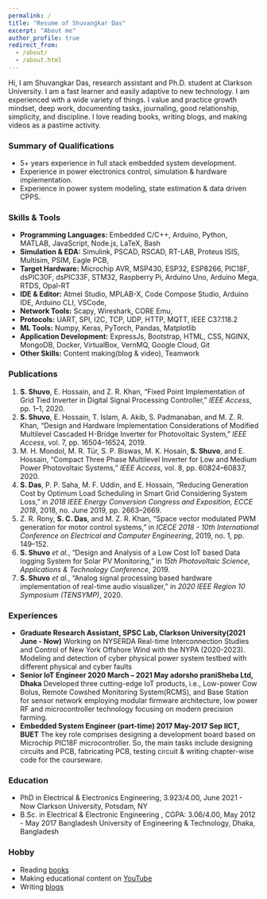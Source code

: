 ```yaml
---
permalink: /
title: "Resume of Shuvangkar Das"
excerpt: "About me"
author_profile: true
redirect_from: 
  - /about/
  - /about.html
---
```


Hi, I am Shuvangkar Das, research assistant and Ph.D. student at Clarkson University. I am a fast learner and easily adaptive to new technology. I am experienced with a wide variety of things. I value and practice growth mindset, deep work, documenting tasks, journaling, good relationship, simplicity, and discipline. I love reading books, writing blogs, and making videos  as a pastime activity.

### Summary of Qualifications
- 5+ years experience in full stack embedded system development.
- Experience in power electronics control, simulation & hardware implementation.
- Experience in power system modeling, state estimation & data driven CPPS.

### Skills & Tools
- **Programming Languages:** Embedded C/C++, Arduino, Python, MATLAB, JavaScript, Node.js, LaTeX, Bash
- **Simulation & EDA:** Simulink, PSCAD, RSCAD, RT-LAB, Proteus ISIS, Multisim, PSIM, Eagle PCB, 
- **Target Hardware:** Microchip AVR, MSP430, ESP32, ESP8266, PIC18F, dsPIC30F, dsPIC33F, STM32, Raspberry Pi, Arduino Uno, Arduino Mega, RTDS, Opal-RT
- **IDE & Editor:** Atmel Studio, MPLAB-X, Code Compose Studio, Arduino IDE, Arduino CLI, VSCode, 
- **Network Tools:**  Scapy, Wireshark, CORE Emu, 
- **Protocols:** UART, SPI, I2C, TCP, UDP, HTTP, MQTT, IEEE C37.118.2
- **ML Tools:**  Numpy, Keras, PyTorch, Pandas, Matplotlib
- **Application Development:** ExpressJs, Bootstrap, HTML, CSS, NGINX, MongoDB, Docker, VirtualBox, VernMQ, Google Cloud, Git
- **Other Skills:** Content making(blog & video), Teamwork

### Publications
1. **S. Shuvo**, E. Hossain, and Z. R. Khan, “Fixed Point Implementation of Grid Tied Inverter in Digital Signal Processing Controller,” _IEEE Access_, pp. 1–1, 2020.
2. **S. Shuvo**, E. Hossain, T. Islam, A. Akib, S. Padmanaban, and M. Z. R. Khan, “Design and Hardware Implementation Considerations of Modified Multilevel Cascaded H-Bridge Inverter for Photovoltaic System,” _IEEE Access_, vol. 7, pp. 16504–16524, 2019.
3. M. H. Mondol, M. R. Tür, S. P. Biswas, M. K. Hosain, **S. Shuvo**, and E. Hossain, “Compact Three Phase Multilevel Inverter for Low and Medium Power Photovoltaic Systems,” _IEEE Access_, vol. 8, pp. 60824–60837, 2020.
4. **S. Das**, P. P. Saha, M. F. Uddin, and E. Hossain, “Reducing Generation Cost by Optimum Load Scheduling in Smart Grid Considering System Loss,” in _2018 IEEE Energy Conversion Congress and Exposition, ECCE 2018_, 2018, no. June 2019, pp. 2663–2669.
5. Z. R. Rony, **S. C. Das**, and M. Z. R. Khan, “Space vector modulated PWM generation for motor control systems,” in _ICECE 2018 - 10th International Conference on Electrical and Computer Engineering_, 2019, no. 1, pp. 149–152.
6. **S. Shuvo** _et al._, “Design and Analysis of a Low Cost IoT based Data logging System for Solar PV Monitoring,” in _15th Photovoltaic Science, Applications & Technology Conference_, 2019.
7. **S. Shuvo** _et al._, “Analog signal processing based hardware implementation of real-time audio visualizer,” in _2020 IEEE Region 10 Symposium (TENSYMP)_, 2020.

### Experiences
- **Graduate Research Assistant, SPSC Lab, Clarkson University(2021 June - Now)**
Working on NYSERDA Real-time Interconnection Studies and Control of New York Offshore Wind with the NYPA (2020-2023). Modeling and detection of cyber physical power system testbed with different physical and cyber faults
- **Senior IoT Engineer 2020 March – 2021 May adorsho praniSheba Ltd, Dhaka**
Developed three cutting-edge IoT products, i.e.,  Low-power Cow Bolus, Remote Cowshed Monitoring System(RCMS), and Base Station for sensor network employing modular firmware architecture, low power RF and microcontroller technology focusing on modern precision farming. 
- **Embedded System Engineer (part-time) 2017 May-2017 Sep IICT, BUET**
The key role comprises designing a development board based on Microchip PIC18F microcontroller. So, the main tasks include designing circuits and PCB, fabricating PCB, testing circuit & writing chapter-wise code for the courseware.

### Education
- PhD in Electrical & Electronics Engineering, 3.923/4.00, June 2021 - Now
  Clarkson University, Potsdam, NY
- B.Sc. in Electrical & Electronic Engineering , CGPA: 3.06/4.00,  May 2012 - May 2017 
  Bangladesh University of Engineering & Technology, Dhaka, Bangladesh
  
### Hobby
- Reading [books](https://www.goodreads.com/user/show/149487066-shuvangkar-das)
- Making educational content on [YouTube](https://www.youtube.com/ShuvangkarDas)
- Writing [blogs](https://blog.shuvangkardas.com/)
